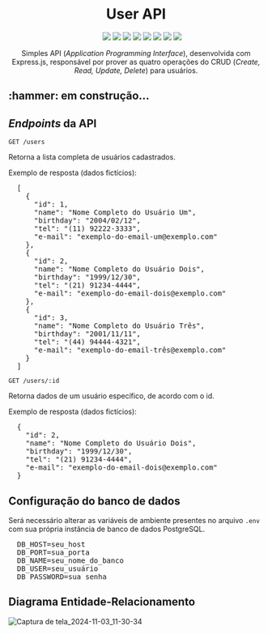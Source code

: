 <div align="center">
  <h1>User API</h1>
  <ul>
    <img src="https://img.shields.io/badge/JAVASCRIPT-ES6-purple" />
    <img src="https://img.shields.io/badge/EXPRESS.JS-4.21.1-blue" />
    <img src="https://img.shields.io/badge/NODEMON-3.1.7-indigo" />
    <img src="https://img.shields.io/badge/PG-8.13.1-red" />
    <img src="https://img.shields.io/badge/DOTENV-16.4.5-magenta" />
    <img src="https://img.shields.io/badge/POSTGRESQL-15.8-red" />
    <img src="https://img.shields.io/badge/STATUS-DEVELOPMENT-green" />
    <img src="https://img.shields.io/badge/LICENSE-MIT-yellow" />
  </ul>
  <p>Simples API (<em>Application Programming Interface</em>), desenvolvida com Express.js, responsável por prover as quatro operações do CRUD (<em>Create, Read, Update, Delete</em>) para usuários.</p>
</div>

<h2>:hammer: em construção...</h2>

<h2><em>Endpoints</em> da API</h2>

<code>GET /users</code>

<p>Retorna a lista completa de usuários cadastrados.</p>

<p>Exemplo de resposta (dados fictícios):</p>

<pre>
  [
    {
      "id": 1,
      "name": "Nome Completo do Usuário Um",
      "birthday": "2004/02/12",
      "tel": "(11) 92222-3333",
      "e-mail": "exemplo-do-email-um@exemplo.com"
    },
    {
      "id": 2,
      "name": "Nome Completo do Usuário Dois",
      "birthday": "1999/12/30",
      "tel": "(21) 91234-4444",
      "e-mail": "exemplo-do-email-dois@exemplo.com"
    },
    {
      "id": 3,
      "name": "Nome Completo do Usuário Três",
      "birthday": "2001/11/11",
      "tel": "(44) 94444-4321",
      "e-mail": "exemplo-do-email-três@exemplo.com"
    }
  ]
</pre>

<code>GET /users/:id</code>

<p>Retorna dados de um usuário específico, de acordo com o id.</p>

<p>Exemplo de resposta (dados fictícios):</p>

<pre>
  {
    "id": 2,
    "name": "Nome Completo do Usuário Dois",
    "birthday": "1999/12/30",
    "tel": "(21) 91234-4444",
    "e-mail": "exemplo-do-email-dois@exemplo.com"
  }
</pre>

<h2>Configuração do banco de dados</h2>

<p>Será necessário alterar as variáveis de ambiente presentes no arquivo <code>.env</code> com sua própria instância de banco de dados PostgreSQL.</p>

<pre>
  DB_HOST=seu_host
  DB_PORT=sua_porta
  DB_NAME=seu_nome_do_banco
  DB_USER=seu_usuário
  DB_PASSWORD=sua_senha
</pre>

<h2>Diagrama Entidade-Relacionamento</h2>

![Captura de tela_2024-11-03_11-30-34](https://github.com/user-attachments/assets/3c05bcaa-cc3c-4c21-8bb2-9828c443b7ae)
